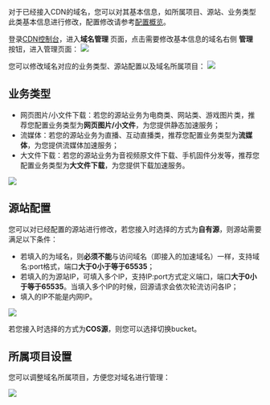 对于已经接入CDN的域名，您可以对其基本信息，如所属项目、源站、业务类型此类基本信息进行修改，配置修改请参考[配置概览](https://www.qcloud.com/doc/product/228/3172)。



登录[CDN控制台](https://console.qcloud.com/cdn)，进入**域名管理** 页面，点击需要修改基本信息的域名右侧 **管理** 按钮，进入管理页面：
![](https://mc.qcloudimg.com/static/img/9d802ad649c5f051b31bb87e42ddde5b/image.png)

您可以修改域名对应的业务类型、源站配置以及域名所属项目：
![](https://mc.qcloudimg.com/static/img/b74e0ef94d5bf7847b90cb38cf2986b0/image.png)



## 业务类型

- 网页图片/小文件下载：若您的源站业务为电商类、网站类、游戏图片类，推荐您配置业务类型为**网页图片/小文件**，为您提供静态加速服务；
- 流媒体：若您的源站业务为直播、互动直播类，推荐您配置业务类型为**流媒体**，为您提供流媒体加速服务；
- 大文件下载：若您的源站业务为音视频原文件下载、手机固件分发等，推荐您配置业务类型为**大文件下载**，为您提供下载加速服务。

![](https://mc.qcloudimg.com/static/img/916fb5238bccac1a76f5871603769377/image.png)



## 源站配置

您可以对已经配置的源站进行修改，若您接入时选择的方式为**自有源**，则源站需要满足以下条件：

- 若填入的为域名，则**必须不能**与访问域名（即接入的加速域名）一样，支持域名:port格式，端口**大于0小于等于65535**；
- 若填入的为源站IP，可填入多个IP，支持IP:port方式定义端口，端口**大于0小于等于65535**。当填入多个IP的时候，回源请求会依次轮流访问各IP；
- 填入的IP不能是内网IP。

![](https://mc.qcloudimg.com/static/img/8aea5b53e2a956d61f3a60479e44c304/image.png)

若您接入时选择的方式为**COS源**，则您可以选择切换bucket。



## 所属项目设置

您可以调整域名所属项目，方便您对域名进行管理：

![](https://mc.qcloudimg.com/static/img/3e6583d7076e21697685384544072a3d/image.png)